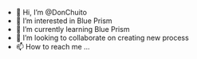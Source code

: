 - 👋 Hi, I’m @DonChuito
- 👀 I’m interested in Blue Prism
- 🌱 I’m currently learning Blue Prism
- 💞️ I’m looking to collaborate on creating new process
- 📫 How to reach me ...

<!---
DonChuito/DonChuito is a ✨ special ✨ repository because its `README.md` (this file) appears on your GitHub profile.
You can click the Preview link to take a look at your changes.
--->
